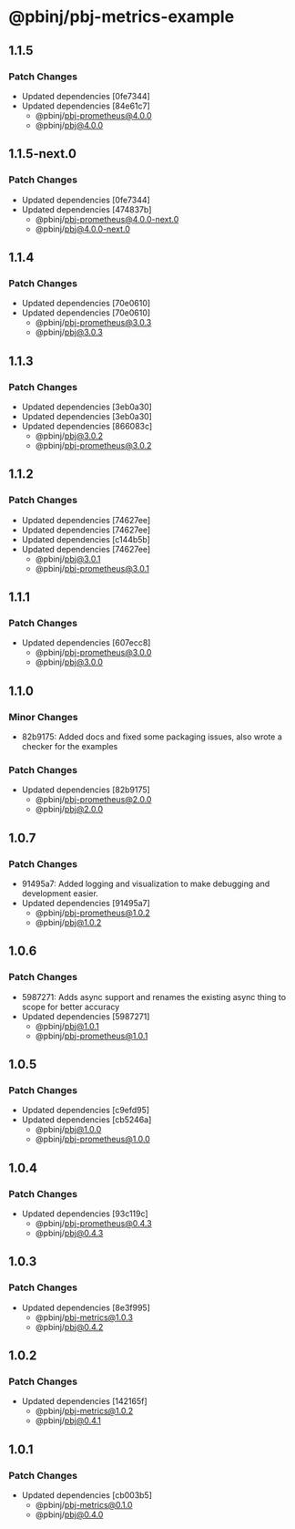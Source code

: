 # @pbinj/pbj-metrics-example

## 1.1.5

### Patch Changes

- Updated dependencies [0fe7344]
- Updated dependencies [84e61c7]
  - @pbinj/pbj-prometheus@4.0.0
  - @pbinj/pbj@4.0.0

## 1.1.5-next.0

### Patch Changes

- Updated dependencies [0fe7344]
- Updated dependencies [474837b]
  - @pbinj/pbj-prometheus@4.0.0-next.0
  - @pbinj/pbj@4.0.0-next.0

## 1.1.4

### Patch Changes

- Updated dependencies [70e0610]
- Updated dependencies [70e0610]
  - @pbinj/pbj-prometheus@3.0.3
  - @pbinj/pbj@3.0.3

## 1.1.3

### Patch Changes

- Updated dependencies [3eb0a30]
- Updated dependencies [3eb0a30]
- Updated dependencies [866083c]
  - @pbinj/pbj@3.0.2
  - @pbinj/pbj-prometheus@3.0.2

## 1.1.2

### Patch Changes

- Updated dependencies [74627ee]
- Updated dependencies [74627ee]
- Updated dependencies [c144b5b]
- Updated dependencies [74627ee]
  - @pbinj/pbj@3.0.1
  - @pbinj/pbj-prometheus@3.0.1

## 1.1.1

### Patch Changes

- Updated dependencies [607ecc8]
  - @pbinj/pbj-prometheus@3.0.0
  - @pbinj/pbj@3.0.0

## 1.1.0

### Minor Changes

- 82b9175: Added docs and fixed some packaging issues, also wrote a checker for the examples

### Patch Changes

- Updated dependencies [82b9175]
  - @pbinj/pbj-prometheus@2.0.0
  - @pbinj/pbj@2.0.0

## 1.0.7

### Patch Changes

- 91495a7: Added logging and visualization to make debugging and development easier.
- Updated dependencies [91495a7]
  - @pbinj/pbj-prometheus@1.0.2
  - @pbinj/pbj@1.0.2

## 1.0.6

### Patch Changes

- 5987271: Adds async support and renames the existing async thing to scope for better accuracy
- Updated dependencies [5987271]
  - @pbinj/pbj@1.0.1
  - @pbinj/pbj-prometheus@1.0.1

## 1.0.5

### Patch Changes

- Updated dependencies [c9efd95]
- Updated dependencies [cb5246a]
  - @pbinj/pbj@1.0.0
  - @pbinj/pbj-prometheus@1.0.0

## 1.0.4

### Patch Changes

- Updated dependencies [93c119c]
  - @pbinj/pbj-prometheus@0.4.3
  - @pbinj/pbj@0.4.3

## 1.0.3

### Patch Changes

- Updated dependencies [8e3f995]
  - @pbinj/pbj-metrics@1.0.3
  - @pbinj/pbj@0.4.2

## 1.0.2

### Patch Changes

- Updated dependencies [142165f]
  - @pbinj/pbj-metrics@1.0.2
  - @pbinj/pbj@0.4.1

## 1.0.1

### Patch Changes

- Updated dependencies [cb003b5]
  - @pbinj/pbj-metrics@0.1.0
  - @pbinj/pbj@0.4.0

